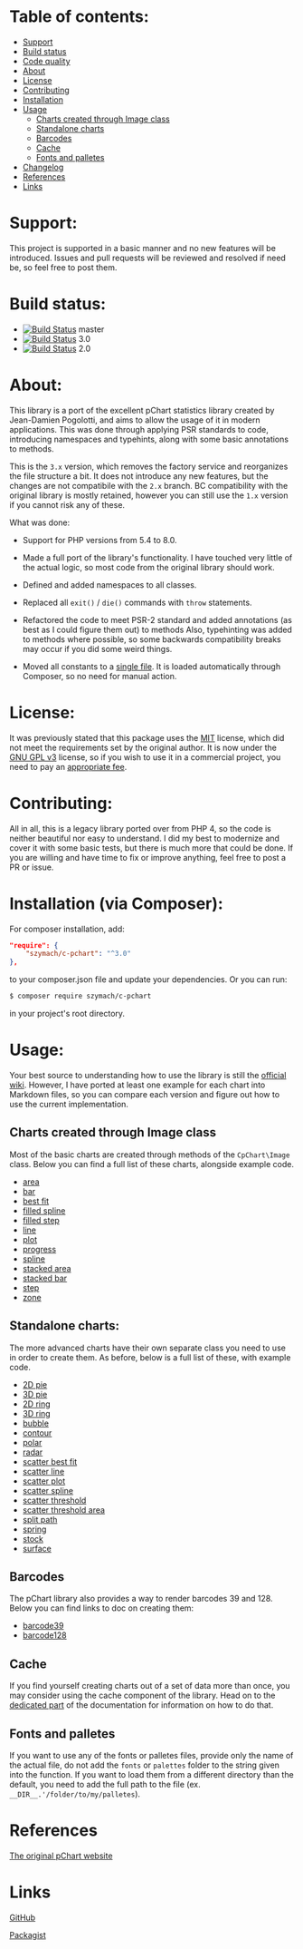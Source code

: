 Table of contents:
==================
* [Support](#support)
* [Build status](#build-status)
* [Code quality](#code-quality)
* [About](#about)
* [License](#license)
* [Contributing](#contributing)
* [Installation](#installation-via-composer)
* [Usage](#usage)
    - [Charts created through Image class](#charts-created-through-image-class)
    - [Standalone charts](#standalone-charts)
    - [Barcodes](#barcodes)
    - [Cache](#cache)
    - [Fonts and palletes](#fonts-and-palletes)
* [Changelog](#changelog)
* [References](#references)
* [Links](#links)

Support:
========

This project is supported in a basic manner and no new features will be introduced.
Issues and pull requests will be reviewed and resolved if need be, so feel free
to post them.

Build status:
=============
- [![Build Status](https://app.travis-ci.com/szymach/c-pchart.svg?branch=master)](https://app.travis-ci.com/szymach/c-pchart) master
- [![Build Status](https://app.travis-ci.com/szymach/c-pchart.svg?branch=3.0)](https://app.travis-ci.com/szymach/c-pchart) 3.0
- [![Build Status](https://app.travis-ci.com/szymach/c-pchart.svg?branch=2.0)](https://app.travis-ci.com/szymach/c-pchart) 2.0

About:
======

This library is a port of the excellent pChart statistics library created by Jean-Damien Pogolotti,
and aims to allow the usage of it in modern applications. This was done through
applying PSR standards to code, introducing namespaces and typehints, along with
some basic annotations to methods.

This is the `3.x` version, which removes the factory service and reorganizes the
file structure a bit. It does not introduce any new features, but the changes are
not compatibile with the `2.x` branch. BC compatibility with the original library
is mostly retained, however you can still use the `1.x` version if you cannot risk
any of these.

What was done:

- Support for PHP versions from 5.4 to 8.0.

- Made a full port of the library's functionality. I have touched very little of
the actual logic, so most code from the original library should work.

- Defined and added namespaces to all classes.

- Replaced all `exit()` / `die()` commands with `throw` statements.

- Refactored the code to meet PSR-2 standard and added annotations (as best as I could figure them out)
to methods Also, typehinting was added to methods where possible, so some backwards compatibility breaks
may occur if you did some weird things.

- Moved all constants to a [single file](constants.php). It is loaded automatically
through Composer, so no need for manual action.

License:
========

It was previously stated that this package uses the [MIT](https://opensource.org/licenses/MIT) license,
which did not meet the requirements set by the original author. It is now under the
[GNU GPL v3](http://www.gnu.org/licenses/gpl-3.0.html) license, so if you wish to
use it in a commercial project, you need to pay an [appropriate fee](http://www.pchart.net/license).

Contributing:
=============

All in all, this is a legacy library ported over from PHP 4, so the code is neither
beautiful nor easy to understand. I did my best to modernize and cover it with
some basic tests, but there is much more that could be done. If you are willing and
have time to fix or improve anything, feel free to post a PR or issue.

Installation (via Composer):
============================

For composer installation, add:

```json
"require": {
    "szymach/c-pchart": "^3.0"
},
```

to your composer.json file and update your dependencies. Or you can run:

```sh
$ composer require szymach/c-pchart
```

in your project's root directory.

Usage:
======

Your best source to understanding how to use the library is still the [official wiki](http://wiki.pchart.net/).
However, I have ported at least one example for each chart into Markdown files,
so you can compare each version and figure out how to use the current implementation.

Charts created through Image class
---------------------------------------

Most of the basic charts are created through methods of the `CpChart\Image`
class. Below you can find a full list of these charts, alongside example code.

- [area](resources/doc/area.md)
- [bar](resources/doc/bar.md)
- [best fit](resources/doc/best_fit.md)
- [filled spline](resources/doc/filled_spline.md)
- [filled step](resources/doc/filled_step.md)
- [line](resources/doc/line.md)
- [plot](resources/doc/plot.md)
- [progress](resources/doc/progress.md)
- [spline](resources/doc/spline.md)
- [stacked area](resources/doc/stacked_area.md)
- [stacked bar](resources/doc/stacked_bar.md)
- [step](resources/doc/step.md)
- [zone](resources/doc/zone.md)

Standalone charts:
------------------------------------

The more advanced charts have their own separate class you need to use in order
to create them. As before, below is a full list of these, with example code.

- [2D pie](resources/doc/2d_pie.md)
- [3D pie](resources/doc/3d_pie.md)
- [2D ring](resources/doc/2d_ring.md)
- [3D ring](resources/doc/3d_ring.md)
- [bubble](resources/doc/bubble.md)
- [contour](resources/doc/contour.md)
- [polar](resources/doc/polar.md)
- [radar](resources/doc/radar.md)
- [scatter best fit](resources/doc/scatter_best_fit.md)
- [scatter line](resources/doc/scatter_line.md)
- [scatter plot](resources/doc/scatter_plot.md)
- [scatter spline](resources/doc/scatter_spline.md)
- [scatter threshold](resources/doc/scatter_threshold.md)
- [scatter threshold area](resources/doc/scatter_threshold_area.md)
- [split path](resources/doc/split_path.md)
- [spring](resources/doc/spring.md)
- [stock](resources/doc/stock.md)
- [surface](resources/doc/surface.md)

Barcodes
--------

The pChart library also provides a way to render barcodes 39 and 128. Below you
can find links to doc on creating them:

- [barcode39](resources/doc/barcode_39.md)
- [barcode128](resources/doc/barcode_128.md)

Cache
-----

If you find yourself creating charts out of a set of data more than once, you may
consider using the cache component of the library. Head on to the [dedicated part](resources/doc/cache.md)
of the documentation for information on how to do that.

Fonts and palletes
------------------

If you want to use any of the fonts or palletes files, provide only
the name of the actual file, do not add the `fonts` or `palettes` folder to the
string given into the function. If you want to load them from a different directory
than the default, you need to add the full path to the file (ex. `__DIR__.'/folder/to/my/palletes`).

References
==========
[The original pChart website](http://www.pchart.net/)

Links
=====

[GitHub](https://github.com/szymach/c-pchart)

[Packagist](https://packagist.org/packages/szymach/c-pchart)
